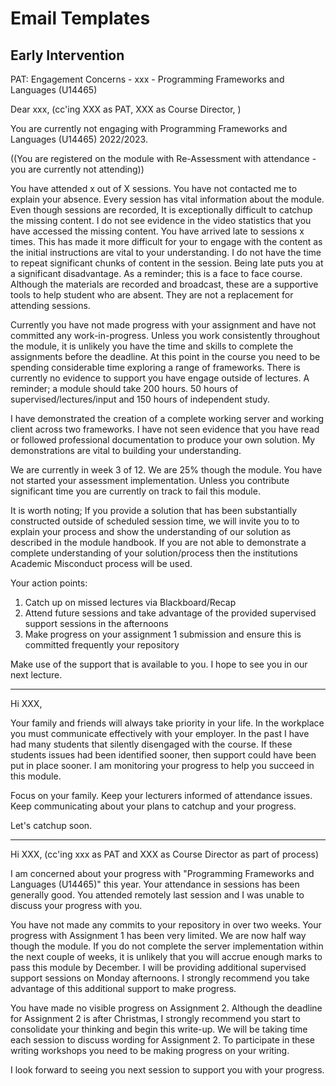 Email Templates
===============

Early Intervention
------------------

PAT: Engagement Concerns - xxx - Programming Frameworks and Languages (U14465)

Dear xxx,
(cc'ing 
    XXX as PAT,
    XXX as Course Director,
)

You are currently not engaging with Programming Frameworks and Languages (U14465) 2022/2023.

((You are registered on the module with Re-Assessment with attendance - you are currently not attending))

You have attended x out of X sessions.
You have not contacted me to explain your absence.
Every session has vital information about the module. Even though sessions are recorded, It is exceptionally difficult to catchup the missing content. I do not see evidence in the video statistics that you have accessed the missing content.
You have arrived late to sessions x times. This has made it more difficult for your to engage with the content as the initial instructions are vital to your understanding. I do not have the time to repeat significant chunks of content in the session. Being late puts you at a significant disadvantage.
As a reminder; this is a face to face course. Although the materials are recorded and broadcast, these are a supportive tools to help student who are absent. They are not a replacement for attending sessions.

Currently you have not made progress with your assignment and have not committed any work-in-progress.
Unless you work consistently throughout the module, it is unlikely you have the time and skills to complete the assignments before the deadline.
At this point in the course you need to be spending considerable time exploring a range of frameworks.
There is currently no evidence to support you have engage outside of lectures.
A reminder; a module should take 200 hours. 50 hours of supervised/lectures/input and 150 hours of independent study.

I have demonstrated the creation of a complete working server and working client across two frameworks.
I have not seen evidence that you have read or followed professional documentation to produce your own solution.
My demonstrations are vital to building your understanding.

We are currently in week 3 of 12. We are 25% though the module. You have not started your assessment implementation.
Unless you contribute significant time you are currently on track to fail this module.

It is worth noting; If you provide a solution that has been substantially constructed outside of scheduled session time, we will invite you to to explain your process and show the understanding of our solution as described in the module handbook. 
If you are not able to demonstrate a complete understanding of your solution/process then the institutions Academic Misconduct process will be used.

Your action points:
1. Catch up on missed lectures via Blackboard/Recap
2. Attend future sessions and take advantage of the provided supervised support sessions in the afternoons
3. Make progress on your assignment 1 submission and ensure this is committed frequently your repository

Make use of the support that is available to you.
I hope to see you in our next lecture.

---

Hi XXX,

Your family and friends will always take priority in your life.
In the workplace you must communicate effectively with your employer.
In the past I have had many students that silently disengaged with the course.
If these students issues had been identified sooner, then support could have been put in place sooner.
I am monitoring your progress to help you succeed in this module.

Focus on your family.
Keep your lecturers informed of attendance issues.
Keep communicating about your plans to catchup and your progress.

Let's catchup soon.


---

Hi XXX,
(cc'ing xxx as PAT and XXX as Course Director as part of process)

I am concerned about your progress with "Programming Frameworks and Languages (U14465)" this year.
Your attendance in sessions has been generally good.
You attended remotely last session and I was unable to discuss your progress with you.

You have not made any commits to your repository in over two weeks. Your progress with Assignment 1 has been very limited.
We are now half way though the module. If you do not complete the server implementation within the next couple of weeks, it is unlikely that you will accrue enough marks to pass this module by December.
I will be providing additional supervised support sessions on Monday afternoons. I strongly recommend you take advantage of this additional support to make progress.

You have made no visible progress on Assignment 2. Although the deadline for Assignment 2 is after Christmas, I strongly recommend you start to consolidate your thinking and begin this write-up. We will be taking time each session to discuss wording for Assignment 2. To participate in these writing workshops you need to be making progress on your writing.

I look forward to seeing you next session to support you with your progress.

